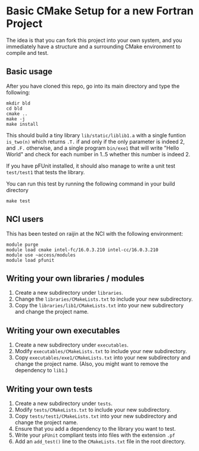 # Basic CMake Setup for a new Fortran Project

The idea is that you can fork this project into your own system, and you immediately have
a structure and a surrounding CMake environment to compile and test.

## Basic usage

After you have cloned this repo, go into its main directory and type the following:

    mkdir bld
    cd bld
    cmake ..
    make -j
    make install

This should build a tiny library `lib/static/liblib1.a` with a single funtion `is_two(n)`
which returns `.T.` if and only if the only parameter is indeed 2, and `.F.` otherwise,
and a single program `bin/exe1` that will write "Hello World" and check for each number in 1..5 whether
this number is indeed 2.

If you have pFUnit installed, it should also manage to write a unit test `test/test1` that tests the library.

You can run this test by running the following command in your build directory

    make test

## NCI users

This has been tested on raijin at the NCI with the following environment:

    module purge
    module load cmake intel-fc/16.0.3.210 intel-cc/16.0.3.210
    module use ~access/modules
    module load pfunit

## Writing your own libraries / modules

1. Create a new subdirectory under `libraries`.
2. Change the `libraries/CMakeLists.txt` to include your new subdirectory.
3. Copy the `libraries/lib1/CMakeLists.txt` into your new subdirectory and change the
project name.

## Writing your own executables

1. Create a new subdirectory under `executables`.
2. Modify `executables/CMakeLists.txt` to include your new subdirectory.
3. Copy `executables/exe1/CMakeLists.txt` into your new subdirectory and change
the project name. (Also, you might want to remove the dependency to `lib1`.)

## Writing your own tests

1. Create a new subdirectory under `tests`.
2. Modify `tests/CMakeLists.txt` to include your new subdirectory.
3. Copy `tests/test1/CMakeLists.txt` into your new subdirectory and change
the project name.
4. Ensure that you add a dependency to the library you want to test.
5. Write your `pFUnit` compliant tests into files with the extension `.pf`
6. Add an `add_test()` line to the `CMakeLists.txt` file in the root directory.
